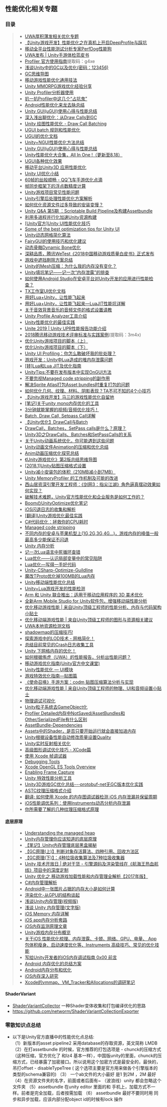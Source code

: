 ## 性能优化相关专题  

### 目录  
>* [UWA厚积薄发相关优化专题](./UWA.md)  
>* [【Unity游戏开发】性能优化之在真机上开启DeepProfile与踩坑](https://www.cnblogs.com/msxh/p/11749405.html)  
>* [移动全平台性能测试分析专家PerfDog性能狗](https://perfdog.qq.com/?ADTAG=media.weixin.wetest.banner1)  
>* [UWA发布 | Unity手游体检蓝皮书](https://mp.weixin.qq.com/s/HgNhcjRl3DsUSFUWArJOdA)  
>* [Profiler 官方使用指南](https://pan.baidu.com/s/1e8_ZD6h8e8bUshw5_rkIvA)提取码：g4xe   
>* [浅谈Unity中的GC以及优化(密码：123456)](http://www.cnblogs.com/msxh/p/6531725.html)  
>* [GC思维导图](https://github.com/XINCGer/Unity3DTraining/blob/master/Doc/Unity%20GC.png)  
>* [移动游戏性能优化通用技法](https://www.cnblogs.com/timlly/p/10463467.html)  
>* [Unity MMORPG游戏优化经验分享](https://mp.weixin.qq.com/s?__biz=MzU5MjQ1NTEwOA==&mid=2247493814&idx=1&sn=39bcb1b3e6ce275e6e85665e628d0c55&chksm=fe1ddc1dc96a550bc846d83dd51cfe8e3c9be3f16495155a60dbbe3c08f232210a981385cea1&mpshare=1&scene=23&srcid=0704yTg4ItGDKJsQXiAMlRVS#rd)  
>* [Unity Profiler分析器使用](https://github.com/XINCGer/Unity3DTraining/tree/master/PerformanceOptimization/ProfilerExample)  
>* [扒一扒Profiler中这几个“占坑鬼”](https://blog.uwa4d.com/archives/presentandsync.html)  
>* [Android性能优化来龙去脉总结](https://www.cnblogs.com/wetest/p/9153213.html)  
>* [Unity GUI(uGUI)使用心得与性能总结](https://www.jianshu.com/p/061e67308e5f)  
>* [深入浅出聊优化：从Draw Calls到GC](https://www.cnblogs.com/murongxiaopifu/p/4284988.html)  
>* [Unity 绘图性能优化 - Draw Call Batching](http://www.cnblogs.com/fly-100/p/5422734.html)  
>* [UGUI batch 规则和性能优化](https://www.cnblogs.com/fly-100/p/5488757.html)  
>* [UGUI的优化文档](.//UGUI的优化.docx)  
>* [Unity+NGUI性能优化方法总结](https://blog.csdn.net/zzxiang1985/article/details/43339273)  
>* [Unity GUI(uGUI)使用心得与性能总结](https://www.jianshu.com/p/061e67308e5f)  
>* [Unity性能优化大合集，All In One !（更新至8.18）](https://blog.uwa4d.com/archives/allinone.html)  
>* [UGUI各种优化效果](https://blog.csdn.net/dingxiaowei2013/article/details/70769892)  
>* [移动平台Unity3D 应用性能优化](http://www.cnblogs.com/wetest/p/7018010.html)  
>* [Unity UI优化小结](https://zhuanlan.zhihu.com/p/43111806)  
>* [60帧的丝般顺畅 - QQ飞车手游优化点滴](https://www.cnblogs.com/wetest/p/9550990.html#top)  
>* [帧同步框架下的浮点数精度计算](https://mp.weixin.qq.com/s/gu4TslIcH3HAb1ADTDAAbQ)  
>* [Unity游戏项目常见性能问题](https://mp.weixin.qq.com/s?__biz=MzU5MjQ1NTEwOA==&mid=2247490346&idx=1&sn=c5ad61e23d2c3d3a160bdf3eea597533&chksm=fe1e2f81c969a6979ba0dc54e7b63a7852648f2f21b8f68d7c5ef55a327833724a0da5a10d31&scene=21#wechat_redirect)  
>* [Unity引擎后处理性能优化方案解析](https://mp.weixin.qq.com/s?__biz=MzI3MzA2MzE5Nw==&mid=2668911569&idx=1&sn=2689d0addc1a74cd82c1d4fec40e8025&chksm=f1c9f7a3c6be7eb51b8b5a03ec09af1093adf0f56a8d34b1b3c6b022a070ca6dfe21235809b4&mpshare=1&scene=23&srcid=0911gY5uBC45SkkP7coaFb2r#rd)  
>* [如何优化资源文件过多导致的安装变慢？](https://mp.weixin.qq.com/s?__biz=MzI3MzA2MzE5Nw==&mid=2668911638&idx=1&sn=53a8589baf125e64c06e0ba08bd54678&chksm=f1c9f064c6be7972d57d638e0ab26e4704661de3dace73fcfc5016673c88b7f417e1194e11dc&mpshare=1&scene=23&srcid=09190CG0H1ogG05WwLh9ZT4m#rd)  
>* [Unity Q&A 第5期 ：Scriptable Build Pipeline及构建Assetbundle](https://mp.weixin.qq.com/s/wdpRm12EofdBD468OvDFQQ)   
>* [利用多进程并行化加速Unity资源构建](https://mp.weixin.qq.com/s?__biz=MzI3MzA2MzE5Nw==&mid=2668911709&idx=1&sn=275cba9b5dedaf577d8dc3b0f8bce9e5&chksm=f1c9f02fc6be79396683835692f04da15f55807d685f3811f8431e096b83a006853e7b88aba0&mpshare=1&scene=23&srcid=092757UJQfXuRsPByAsv4H7A#rd)  
>* [[Unity官方]Unity UI性能优化技巧](https://mp.weixin.qq.com/s/mLd5INIVhkBQvbbXVLmDzw)  
>* [Some of the best optimization tips for Unity UI](https://unity3d.com/cn/how-to/unity-ui-optimization-tips?_ga=2.154346363.2101800386.1531107495-1345188037.1524659430)  
>* [Unity动态网格简化算法](https://mp.weixin.qq.com/s?__biz=MzI3MzA2MzE5Nw==&mid=2668912081&idx=1&sn=7e68007b22bd063c18e1bda3e8f458a0&chksm=f1c9f1a3c6be78b54e441567b3bf958871f4a6318a9f3dbb3a6549ae3dc8c8dc23fc703e7d62&mpshare=1&scene=23&srcid=1031mGOlzHsIajNYdEG43gNL#rd)  
>* [FairyGUI的使用技巧和优化建议](https://mp.weixin.qq.com/s?__biz=MzI3MzA2MzE5Nw==&mid=2668912211&idx=1&sn=d501f5d8fc33de578bebba560c204307&chksm=f1c9f221c6be7b3793d378b64bda5e68b84f62448d82eb4e69329274a240b5895ec50a1bff3a&mpshare=1&scene=23&srcid=11081TlWebOqQ5ddGVTyElk7#rd)  
>* [动态骨骼Dynamic Bone优化](https://mp.weixin.qq.com/s/8exSvCMw_Bx1Ea53WYm94g)   
>* [深耕品质，腾讯WeTest《2018中国移动游戏质量白皮书》正式发布](https://www.cnblogs.com/wetest/p/10241199.html)  
>* [游戏中遮挡剔除方案总结](https://mp.weixin.qq.com/s/GrqdTC9JsGrpc0wFoaP1gw)  
>* [Unity的Mesh压缩：为什么我的内存没有变化？](https://www.cnblogs.com/murongxiaopifu/p/10447076.html)  
>* [Unity填坑笔记——记一次“内存泄露”的排查](http://www.manew.com/thread-141722-1-1.html)  
>* [如何使用Android Studio在安卓平台对Unity开发的应用进行性能检查？](https://www.cnblogs.com/murongxiaopifu/p/10605053.html)  
>* [TX工作室UI优化文档](.//TX工作室UI优化文档.md)  
>* [用好Lua+Unity，让性能飞起来](https://blog.uwa4d.com/archives/USparkle_Lua.html)  
>* [用好Lua+Unity，让性能飞起来—LuaJIT性能坑详解](https://blog.csdn.net/uwa4d/article/details/72916830)   
>* [关于音效背景音乐的音频文件的格式设置请教](https://answer.uwa4d.com/question/5c189a63bf256b207515158b)  
>* [Unity Profile Analyzer工具介绍](https://mp.weixin.qq.com/s/cApKe8SrJNtkdITW06wZ6g)  
>* [Unity性能优化的最佳实践](https://mp.weixin.qq.com/s/v15Q9501Sg6_WWPjwTrXkQ)  
>* [Unite 2019 | Unity UPR性能报告功能介绍](https://mp.weixin.qq.com/s/9h1Uv90zL90n2Ug_RAP9IQ)  
>* [2018腾讯移动游戏技术评审标准与实践案例](https://pan.baidu.com/s/1JU9RP-23EQ9hIaVJeAni7A)(提取码：3m4x)   
>* [优化Unity游戏项目的脚本（上）](https://mp.weixin.qq.com/s/DQqA0lRjPXqvjq10CYJ-Ng)  
>* [优化Unity游戏项目的脚本（下）](https://mp.weixin.qq.com/s/qPzxGMdkeM3XfZs52sV-Mw)  
>* [Unity UI Profiling：你怎么敢破坏我的批处理？](https://mp.weixin.qq.com/s/lccbTm0LI1Kc_oyg5D0u3w)  
>* [游戏开发：Unity中Lua造成的堆内存泄露问题](https://mp.weixin.qq.com/s/weuQjDcGPUyxZzQZEsNDxg)  
>* [[转]Lua和Lua JIT及优化指南](https://www.cnblogs.com/zhaoqingqing/p/10397867.html)  
>* [UnityTips:不要在发布版本中实现OnGUI方法](https://www.cnblogs.com/murongxiaopifu/p/12341204.html)  
>* [不要忽视Managed code stripping的副作用](https://www.cnblogs.com/murongxiaopifu/p/12425817.html)  
>* [解决Sprite Atlas打包Asset bundles时重复打包的问题](https://www.cnblogs.com/murongxiaopifu/p/12453356.html)  
>* [如何优化几何、纹理、材料、阴影表现？TA不可不知的4个小技巧](https://mp.weixin.qq.com/s/KSkBCtKvxpt5GCnoYH8Ucg)  
>* [【Unity游戏开发】马三的游戏性能优化自留地](https://www.cnblogs.com/msxh/p/12987632.html)  
>* [[笔记]关于unity mono内存优化的工具](https://zhuanlan.zhihu.com/p/99655489)  
>* [3分钟就能掌握的视频/音频优化技巧！](https://mp.weixin.qq.com/s/Chk6g9ur4t_8z1hrGb-6Dw)  
>* [Batch, Draw Call, Setpass Call详解](https://zhuanlan.zhihu.com/p/76562300)  
>* [【Unity优化】DrawCall与Batch](https://www.cnblogs.com/hearthstone/p/13357821.html)  
>* [DrawCall，Batches，SetPass calls是什么？原理？](https://blog.csdn.net/qq_30259857/article/details/110062397)  
>* [Unity3D之DrawCalls、Batches和SetPassCalls的关系](https://blog.csdn.net/wei_yuan_2012/article/details/88677172)  
>* [关于Unity动画系统优化，你可能遇到这些问题](https://blog.uwa4d.com/archives/QA_Animator-1.html)  
>* [Unity动画文件Animation的压缩和优化总结](https://mp.weixin.qq.com/s/dbkcKmdhQPDbKhK3aRjT5w)  
>* [Anim动画压缩优化探究总结](AnimOptimization.md)  
>* [《Unity游戏优化》第2版总结思维导图](./Unity性能优化.png)  
>* [[2018.1]Unity贴图压缩格式设置](https://zhuanlan.zhihu.com/p/113366420)  
>* [Unity减小安装包的体积（210MB减小到7MB）](https://www.cnblogs.com/wxjblog/p/14038849.html)  
>* [Unity MemoryProfiler 的工作机制及可能的改进](http://tech.seasungame.com/blog/index.php/2017/02/15/unity-memoryprofiler-degongzuojizhijikenengdegaijin/)  
>* [西山居资深引擎开发工程师：《剑网3：指尖江湖》角色逼真摆动效果如何实现？](https://mp.weixin.qq.com/s/WPURBQ8lyg9eCx2bITtKiw)  
>* [破解技术难题，Unity官方性能优化和企业服务是如何工作的？](https://mp.weixin.qq.com/s/8fNfTBOV45JXyteMA9uB9g)  
>* [BoomのUnityOptimize优化笔记](https://www.notion.so/StudyNotes-UnityOptimize-a380bff132cd4ef7956020ca7131d47e)  
>* [iOS闪退日志的收集和解析](https://www.cnblogs.com/jingxin1992/p/12342168.html)  
>* [[翻译]Unity游戏优化最佳实践](https://zhuanlan.zhihu.com/p/103691977)  
>* [C#代码优化：拯救你的CPU耗时](https://mp.weixin.qq.com/s/a8ltaCdy-EyKEQO2sLtWGg)  
>* [Managed code stripping](https://docs.unity3d.com/Manual/ManagedCodeStripping.html)  
>* [不同内存的安卓与苹果机型上(1G,2G,3G,4G...)，游戏内存的峰值一般最高多少能保证不闪退](https://answer.uwa4d.com/question/5b8e2f5f339d267d357c6eda)  
>* [Unity 内存分析](https://networm.me/2020/12/13/unity-memory-profile/)  
>* [记一次Lua语言中死循环查错](https://www.cnblogs.com/lijiajia/p/10817407.html)  
>* [Lua优化——认识局部变量中的常见陷阱](https://mp.weixin.qq.com/s/pUEEBIZl2EowO_S8BiYbeA)  
>* [Lua优化—写得一手好代码](https://mp.weixin.qq.com/s/ONTMSKsnQyaOl4P68C52gw)  
>* [Unity-CSharp-Optimize-Guildline](https://github.com/ted10401/Unity-CSharp-Optimize-Guildline)  
>* [魔改TProto优化掉100MB的Lua内存](https://mp.weixin.qq.com/s/IMRGKCdxj_srS-Oa2w8Pwg)  
>* [Unity移动端性能优化总结](https://mp.weixin.qq.com/s/HMjb7maiX0xeqGkzbhYtng)  
>* [Unity+Lua游戏开发的性能检测](https://mp.weixin.qq.com/s/UzOgjW4sk8V0xgmjk_iTiA)  
>* [Arm 和 Unity 联合推出：适用于移动应用程序的 3D 美术优化](https://learn.u3d.cn/tutorial/arm-he-unity-lian-he-tui-chu-gua-yong-yu-yi-dong-ying-yong-cheng-xu-de-3d-mei-zhu-you-hua#) 
>* [全新Arm Mobile Studio for Unity软件包，增强移动端性能分析](https://mp.weixin.qq.com/s/Swxq2Rn2aFSL5FwBWABhDg)  
>* [优化移动游戏性能 | 来自Unity顶级工程师的性能分析、内存与代码架构小贴士](https://mp.weixin.qq.com/s/XNxa0oeW25R_mwCgKWp11w)  
>* [优化移动端游戏性能 | 来自Unity顶级工程师的图形与资源相关建议](https://mp.weixin.qq.com/s/u72hFgcxIeWd1QXRDQ4g3g)  
>* [UWA本地资源检测文档](https://mp.weixin.qq.com/s/gh4uMHFvhgeEuzrWTtwgjQ)  
>* [shadowmap的压缩技巧!](https://mp.weixin.qq.com/s/MD1C0eAJpjtcdJpo6X4VdA)  
>* [探索游戏中的LOD技术 - 网格简化！](https://mp.weixin.qq.com/s/xRa_JAYu3ndJ0Kg6alztJw)  
>* [总结目前常见的Crash日志收集工具](http://levent-j.com/2018/12/08/survey-crash-report/)  
>* [Unity 下网格内存的优化！](https://mp.weixin.qq.com/s/OB5oyokEhf1psyzsFvgjoQ)  
>* [如何根据侑虎（UWA）的性能报告，分析出性能问题？](https://www.zhihu.com/question/407417865/answer/1356438425)  
>* [移动游戏优化指南(Unity官方中文课堂)](https://learn.u3d.cn/tutorial/mobile-game-optimization)  
>* [Unity性能优化 — UI模块](https://mp.weixin.qq.com/s/tYuEDNDYKlrUn933BWheHw)  
>* [游戏特效优化指南—贴图篇](https://mp.weixin.qq.com/s/8oBl730UBQKMBJgUcWO-1A)  
>* [《使命召唤》手游方案：codm 贴图压缩算法分析与实现](https://mp.weixin.qq.com/s/H0ojL-XJhrXSsRH06SZW_Q)  
>* [优化移动端游戏性能 | 来自Unity顶级工程师的物理、UI和音频设置小贴士](https://mp.weixin.qq.com/s/egAWR4HH0D05M9pBqNXQJQ)  
>* [物理调试可视化](https://docs.unity3d.com/cn/current/Manual/PhysicsDebugVisualization.html)  
>* [Unity粒子系统去GameObject化](https://mp.weixin.qq.com/s/B1_sen_ak_wRcurbBlFoLg)  
>* [Profiler Detailed内存中NotSaved/AssetBundles和Other/SerializedFile有什么区别](https://answer.uwa4d.com/question/6040d8bdcfa35d5b536698b4)  
>* [AssetBundle-Dependencies](https://gnoph.github.io/unity-dev-notes/2018/01/17/AssetBundle-Dependencies.html)  
>* [Assets中的Shader，是否只要开始运行就会直接加进内存](https://answer.uwa4d.com/question/619cce5ed8413e18eb241eb5)  
>* [Unity根据设备性能自动修改质量设置Quality](https://github.com/CrazyMaga/QualitySetting)  
>* [Unity实时反射相关优化](https://mp.weixin.qq.com/s/fJBJ7uwAy0_F3QbOOFj_EQ)  
>* [高级图形调试优化技巧 - XCode篇](https://zhuanlan.zhihu.com/p/98358937)  
>* [使用 Xcode 帧调试器](https://docs.unity3d.com/cn/2020.3/Manual/XcodeFrameDebuggerIntegration.html)  
>* [Debugging Tools](https://developer.apple.com/documentation/metal/debugging_tools)  
>* [Xcode OpenGL ES Tools Overview](https://developer.apple.com/library/archive/documentation/3DDrawing/Conceptual/OpenGLES_ProgrammingGuide/ToolsOverview/ToolsOverview.html)  
>* [Enabling Frame Capture](https://developer.apple.com/documentation/metal/debugging_tools/enabling_frame_capture)  
>* [Unity 特效性能分析工具](https://github.com/sunbrando/ParticleEffectProfiler)  
>* [Unity3D游戏GC优化总结---protobuf-net无GC版本优化实践 ](https://www.cnblogs.com/SChivas/p/7898166.html)  
>* [ASTC纹理压缩格式介绍](https://mp.weixin.qq.com/s/4Yjg2mm2LwtQS1qE9eGneA)  
>* [翻译: 如何使用 Xcode 的内存图调试器检测 iOS 内存泄漏并保留周期](https://blog.csdn.net/zgpeace/article/details/121299611)  
>* [iOS性能调优系列：使用Instruments动态分析内存泄漏](https://www.ktanx.com/blog/p/893)  
>* [你所需要了解的几种纹理压缩格式原理](https://mp.weixin.qq.com/s/pUbf-JhMIUWWX8OMrbQaLw)  

#### 底层原理  
>* [Understanding the managed heap](https://docs.unity3d.com/Manual/BestPracticeUnderstandingPerformanceInUnity4-1.html)  
>* [Unity内存管理你应该知道的底层原理](https://mp.weixin.qq.com/s/FQv1oT0eb-xLucEBcD00Bw)  
>* [【笔记】Unity内存管理底层黑盒揭秘](https://mp.weixin.qq.com/s/IUK_USRmXInnY1nr2_MRcw)  
>* [【GC原理(上)】判断对象存活算法、四种引用、回收方法区](https://mp.weixin.qq.com/s/Mzf9QXNGRLP0otfdG3mBSQ)  
>* [【GC原理(下)】：4种垃圾收集算法及7种垃圾收集器](https://mp.weixin.qq.com/s/Zf9o5PtMvUKntTi9cTyFSg)  
>* [Unity 技术开放日 | 绝对干货 - 引擎源码及渲染管线在《航海王热血航线》项目中的深度定制](https://mp.weixin.qq.com/s/FKMC2PW15eSicfa3sD4oqg)  
>* [Unity 优化之 移动游戏加载性能和内存管理全解析【2017年版】](https://www.jianshu.com/p/5338c59ddcda)  
>* [C#内存管理解析](http://www.cnblogs.com/yejianyong/p/7396154.html)  
>* [Android中一张图片占据的内存大小是如何计算](https://www.cnblogs.com/dasusu/p/9789389.html)  
>* [渲染优化-从GPU的结构谈起](https://mp.weixin.qq.com/s/-9I3nr5sWHMRVlB-080pNA)  
>* [浅谈Unity内存管理(视频版)](https://www.bilibili.com/video/av79798486/)  
>* [浅谈 Unity 内存管理(文字版)](https://www.notion.so/Unity-f79bb1d4ccfc483fbd8f8eb859ae55fe)  
>* [iOS Memory 内存详解](https://mp.weixin.qq.com/s/YpJa3LeTFz9UFOUcs5Bitg)  
>* [iOS app内存分析套路](https://www.cnblogs.com/bigfeng/p/6178301.html)  
>* [iOS内存监测原理文章](https://github.com/wzpziyi1/MemoryDetector)  
>* [Unity游戏内存分布概览](https://mp.weixin.qq.com/s/sRHS5n8bXu4H-nRPgYqmmA)  
>* [关于iOS 性能优化梳理、内存泄露、卡顿、网络、GPU、电量、 App 包体积瘦身、启动速度优化等、Instruments 高级技巧、常见的优化技能](https://github.com/skyming/iOS-Performance-Optimization)  
>* [写给Unity开发者的iOS内存调试指南 0x00 前言](https://www.cnblogs.com/murongxiaopifu/p/12357406.html)  
>* [Android 内存优化的总结方案](https://zhuanlan.zhihu.com/p/538929141)  
>* [Android内存分布和优化](https://www.cnblogs.com/sevenyuan/p/13305420.html)  
>* [iOS内存深入研究](https://www.jianshu.com/p/d4dfab95368d)  
>* [Xcode的vmmap、VM_Tracker和Allocations的调研笔记](https://zhuanlan.zhihu.com/p/379615733)  

#### ShaderVariant  
* [ShaderVariantCollector](https://github.com/lujian101/ShaderVariantCollector) 一种Shader变体收集和打包编译优化的思路  
* https://github.com/networm/ShaderVariantCollectionExporter  

### 零散知识点总结  
* 以下是Unity官方直播中的性能优化点总结:  
（1）新版本的asset pipeline2 采用database的存取资源，英文简称 LMDB
（2）在打assetbundle 的时候，官方推荐的打包选项是
         - chunck的压缩方式（这种压缩，官方优化了 和lz4 基本一样），中国版unity的里面，chunck的压缩方式，已经暴露了加密接口。所以说用这个加密方式是最安全的，最快的，吊打offset
         - disableTypeTree ( 这个选项主要是官方用来做各个引擎版本的 类型的schema兼容的)
（3） 一个ab文件的大小最好 是1 到2M ，2M 最好
（4）在资源文件夹的名字，前面或者后面有~ （波浪线）unity 都会忽略这个文件夹
（5）assetbundle 在unity editor 里面的和 手机上，加载方式不一样。前者是完全加载，后者按需加载
（6） assetbundle 最好不要同时用 同步和异步加载，应该内部分配object id的时候有lock 操作
